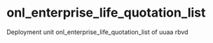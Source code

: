 # onl_enterprise_life_quotation_list

Deployment unit onl_enterprise_life_quotation_list of uuaa rbvd